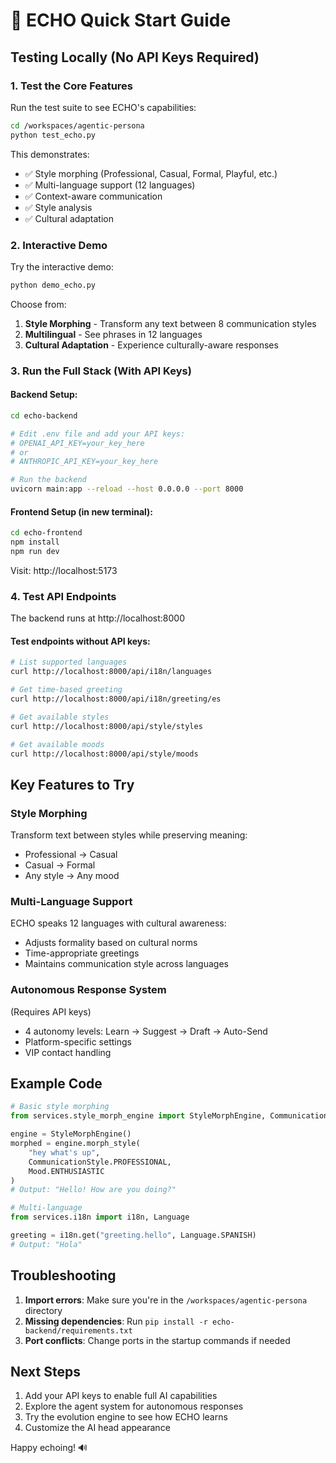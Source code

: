 # 🚀 ECHO Quick Start Guide

## Testing Locally (No API Keys Required)

### 1. Test the Core Features

Run the test suite to see ECHO's capabilities:

```bash
cd /workspaces/agentic-persona
python test_echo.py
```

This demonstrates:
- ✅ Style morphing (Professional, Casual, Formal, Playful, etc.)
- ✅ Multi-language support (12 languages)
- ✅ Context-aware communication
- ✅ Style analysis
- ✅ Cultural adaptation

### 2. Interactive Demo

Try the interactive demo:

```bash
python demo_echo.py
```

Choose from:
1. **Style Morphing** - Transform any text between 8 communication styles
2. **Multilingual** - See phrases in 12 languages
3. **Cultural Adaptation** - Experience culturally-aware responses

### 3. Run the Full Stack (With API Keys)

#### Backend Setup:
```bash
cd echo-backend

# Edit .env file and add your API keys:
# OPENAI_API_KEY=your_key_here
# or
# ANTHROPIC_API_KEY=your_key_here

# Run the backend
uvicorn main:app --reload --host 0.0.0.0 --port 8000
```

#### Frontend Setup (in new terminal):
```bash
cd echo-frontend
npm install
npm run dev
```

Visit: http://localhost:5173

### 4. Test API Endpoints

The backend runs at http://localhost:8000

#### Test endpoints without API keys:
```bash
# List supported languages
curl http://localhost:8000/api/i18n/languages

# Get time-based greeting
curl http://localhost:8000/api/i18n/greeting/es

# Get available styles
curl http://localhost:8000/api/style/styles

# Get available moods
curl http://localhost:8000/api/style/moods
```

## Key Features to Try

### Style Morphing
Transform text between styles while preserving meaning:
- Professional → Casual
- Casual → Formal  
- Any style → Any mood

### Multi-Language Support
ECHO speaks 12 languages with cultural awareness:
- Adjusts formality based on cultural norms
- Time-appropriate greetings
- Maintains communication style across languages

### Autonomous Response System
(Requires API keys)
- 4 autonomy levels: Learn → Suggest → Draft → Auto-Send
- Platform-specific settings
- VIP contact handling

## Example Code

```python
# Basic style morphing
from services.style_morph_engine import StyleMorphEngine, CommunicationStyle, Mood

engine = StyleMorphEngine()
morphed = engine.morph_style(
    "hey what's up",
    CommunicationStyle.PROFESSIONAL,
    Mood.ENTHUSIASTIC
)
# Output: "Hello! How are you doing?"

# Multi-language
from services.i18n import i18n, Language

greeting = i18n.get("greeting.hello", Language.SPANISH)
# Output: "Hola"
```

## Troubleshooting

1. **Import errors**: Make sure you're in the `/workspaces/agentic-persona` directory
2. **Missing dependencies**: Run `pip install -r echo-backend/requirements.txt`
3. **Port conflicts**: Change ports in the startup commands if needed

## Next Steps

1. Add your API keys to enable full AI capabilities
2. Explore the agent system for autonomous responses
3. Try the evolution engine to see how ECHO learns
4. Customize the AI head appearance

Happy echoing! 🔊